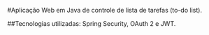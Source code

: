 #Aplicação Web em Java de controle de lista de tarefas (to-do list).

##Tecnologias utilizadas: Spring Security, OAuth 2 e JWT.
